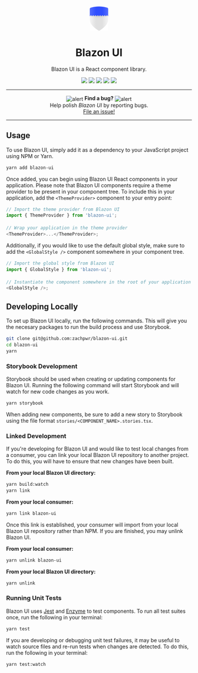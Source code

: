<p align="center">
  <img alt="logo" src="https://github.com/zachpwr/blazon-ui/raw/master/assets/logo.png" width="50" />
  <h1 align="center">Blazon UI</h1>
</p>
<p align="center">
  Blazon UI is a React component library.
</p>
<p align="center">
  <a href="https://www.npmjs.com/package/blazon-ui"><img src="https://img.shields.io/npm/v/blazon-ui.svg?color=%23304FFE" /></a>
  <a href="https://www.github.com/zachpwr/blazon-ui"><img src="https://img.shields.io/badge/Github-zachpwr%2Fblazon--ui-3D5AFE.svg" /></a>
  <a href="https://zachpwr.github.io/blazon-ui/index.html"><img src="https://img.shields.io/badge/Storybook-%E2%86%97-536DFE.svg" /></a>
  <a href="https://bundlephobia.com/result?p=blazon-ui"><img src="https://img.shields.io/bundlephobia/minzip/blazon-ui.svg?color=%238C9EFF" /></a>
  <a href="https://github.com/zachpwr/blazon-ui/actions?query=workflow%3ACI+branch%3Amaster"><img src="https://github.com/zachpwr/blazon-ui/workflows/CI/CD/badge.svg?event=push" /></a>
</p>

---

<p align="center">
  <img src="https://emojis.slackmojis.com/emojis/images/1497901371/2453/alert.gif?1497901371" width="16" alt="alert" valign="middle" />&nbsp;<b>Find a bug?</b>&nbsp;<img src="https://emojis.slackmojis.com/emojis/images/1497901371/2453/alert.gif?1497901371" width="16" alt="alert" valign="middle" />
  <br />
  Help polish <i>Blazon UI</i> by reporting bugs.
  <br />
  <a title="Click to file an issue!" href="https://github.com/zachpwr/blazon-ui/issues/new?assignees=&labels=&template=bug_report.md&title=">File an issue!</a>
</p>

---

## Usage

To use Blazon UI, simply add it as a dependency to your JavaScript project using NPM or Yarn.

```bash
yarn add blazon-ui
```

Once added, you can begin using Blazon UI React components in your application. Please note that Blazon UI components require a theme provider to be present in your component tree. To include this in your application, add the `<ThemeProvider>` component to your entry point:

```javascript
// Import the theme provider from Blazon UI
import { ThemeProvider } from 'blazon-ui';

// Wrap your application in the theme provider
<ThemeProvider>...</ThemeProvider>;
```

Additionally, if you would like to use the default global style, make sure to add the `<GlobalStyle />` component somewhere in your component tree.

```javascript
// Import the global style from Blazon UI
import { GlobalStyle } from 'blazon-ui';

// Instantiate the component somewhere in the root of your application
<GlobalStyle />;
```

## Developing Locally

To set up Blazon UI locally, run the following commands. This will give you the
necesary packages to run the build process and use Storybook.

```bash
git clone git@github.com:zachpwr/blazon-ui.git
cd blazon-ui
yarn
```

### Storybook Development

Storybook should be used when creating or updating components for Blazon UI. Running the following command will start Storybook and will watch for new code changes as you work.

```bash
yarn storybook
```

When adding new components, be sure to add a new story to Storybook using the file format `stories/<COMPONENT_NAME>.stories.tsx`.

### Linked Development

If you're developing for Blazon UI and would like to test local changes from a consumer, you can link your local Blazon UI repository to another project. To do this, you will have to ensure that new changes have been built.

**From your local Blazon UI directory:**

```bash
yarn build:watch
yarn link
```

**From your local consumer:**

```bash
yarn link blazon-ui
```

Once this link is established, your consumer will import from your local Blazon UI repository rather than NPM. If you are finished, you may unlink Blazon UI.

**From your local consumer:**

```bash
yarn unlink blazon-ui
```

**From your local Blazon UI directory:**

```bash
yarn unlink
```

### Running Unit Tests

Blazon UI uses [Jest](https://jestjs.io/en/) and [Enzyme](https://airbnb.io/enzyme/) to test components. To run all test suites once, run the following in your terminal:

```bash
yarn test
```

If you are developing or debugging unit test failures, it may be useful to watch source files and re-run tests when changes are detected. To do this, run the following in your terminal:

```bash
yarn test:watch
```
